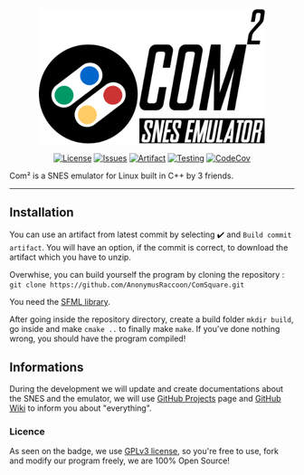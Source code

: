 <p align="center"><img src="./ressources/Black.svg" width="400"></p>

<p align="center">
  <a href="./LICENSE"><img src="https://img.shields.io/github/license/AnonymusRaccoon/ComSquare?style=flat-square" alt="License"></a>
  <a href="https://github.com/AnonymusRaccoon/ComSquare/issues"><img src="https://img.shields.io/github/issues/AnonymusRaccoon/ComSquare?style=flat-square" alt="Issues"></a>
  <a href="https://github.com/AnonymusRaccoon/ComSquare/actions?query=workflow%3A%22Build+commit+artifact%22"><img src="https://img.shields.io/github/workflow/status/AnonymusRaccoon/ComSquare/Build%20commit%20artifact?style=flat-square" alt="Artifact"></a>
  <a href="https://github.com/AnonymusRaccoon/ComSquare/actions?query=workflow%3A%22Testing+current+commit%22"><img src="https://img.shields.io/github/workflow/status/AnonymusRaccoon/ComSquare/Testing%20current%20commit?label=tests&style=flat-square" alt="Testing"></a>
  <a href="https://codecov.io/gh/AnonymusRaccoon/ComSquare"><img src="https://img.shields.io/codecov/c/gh/AnonymusRaccoon/ComSquare?style=flat-square" alt="CodeCov"></a>
</p>


Com² is a SNES emulator for Linux built in C++ by 3 friends.

***

## Installation

You can use an artifact from latest commit by selecting ✔️ and ``Build commit artifact``. You will have an option, if the commit is correct, to download the artifact which you have to unzip.


Overwhise, you can build yourself the program by cloning the repository : ``git clone https://github.com/AnonymusRaccoon/ComSquare.git``

You need the [SFML library](https://www.sfml-dev.org/download.php).

After going inside the repository directory, create a build folder ``mkdir build``, go inside and make ``cmake ..`` to finally make ``make``. If you've done nothing wrong, you should have the program compiled!


## Informations

During the development we will update and create documentations about the SNES and the emulator, we will use [GitHub Projects](https://github.com/AnonymusRaccoon/ComSquare/projects) page and [GitHub Wiki](https://github.com/AnonymusRaccoon/ComSquare/wiki) to inform you about "everything".

### Licence

As seen on the badge, we use [GPLv3 license](./LICENSE), so you're free to use, fork and modify our program freely, we are 100% Open Source!
